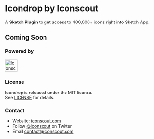 # Icondrop by Iconscout
A **Sketch Plugin** to get access to 400,000+ icons right into Sketch App.

## Coming Soon

### Powered by
<a href="https://iconscout.com/?utm_source=icondrop">
	<img height="40" src="https://iconscout.com/assets/images/iconscout-logo.svg" alt="Iconscout API" title="Iconscout API" />
</a>

### License
Icondrop is released under the MIT license.  
See [LICENSE](https://github.com/Iconscout/icondrop/blob/master/LICENSE/) for details.

### Contact 
* Website: [iconscout.com](https://iconscout.com/?utm_source=icondrop)
* Follow [@iconscout](http://twitter.com/iconscout) on Twitter
* Email <contact@iconscout.com>
